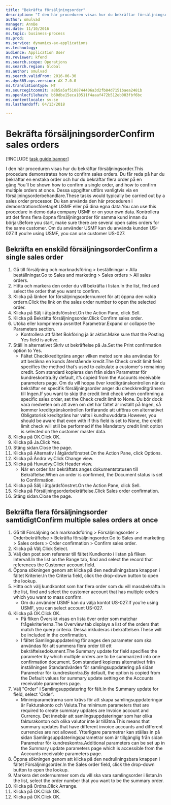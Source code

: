 ```yaml
--- 
title: "Bekräfta försäljningsorder"
description: "I den här proceduren visas hur du bekräftar försäljningsorder."
author: omulvad
manager: AnnBe
ms.date: 11/10/2016
ms.topic: business-process
ms.prod: 
ms.service: dynamics-ax-applications
ms.technology: 
audience: Application User
ms.reviewer: kfend
ms.search.scope: Operations
ms.search.region: Global
ms.author: omulvad
ms.search.validFrom: 2016-06-30
ms.dyn365.ops.version: AX 7.0.0
ms.translationtype: HT
ms.sourcegitcommit: a8b5a5af5108744406a3d2fb84d7151baea2481b
ms.openlocfilehash: b60dbe15eca10511f4aaaf472b512eb003fbf6bc
ms.contentlocale: sv-se
ms.lasthandoff: 04/13/2018

---
```

# <a name="confirm-sales-orders"></a><span data-ttu-id="59f8e-103">Bekräfta försäljningsorder</span><span class="sxs-lookup"><span data-stu-id="59f8e-103">Confirm sales orders</span></span>

[!INCLUDE [task guide banner](../../includes/task-guide-banner.md)]

<span data-ttu-id="59f8e-104">I den här proceduren visas hur du bekräftar försäljningsorder.</span><span class="sxs-lookup"><span data-stu-id="59f8e-104">This procedure demonstrates how to confirm sales orders.</span></span> <span data-ttu-id="59f8e-105">Du får reda på hur du bekräftar en enstaka order och hur du bekräftar flera order på en gång.</span><span class="sxs-lookup"><span data-stu-id="59f8e-105">You’ll be shown how to confirm a single order, and how to confirm multiple orders at once.</span></span> <span data-ttu-id="59f8e-106">Dessa uppgifter utförs vanligtvis via en försäljningsorderbehandlare.</span><span class="sxs-lookup"><span data-stu-id="59f8e-106">These tasks would typically be carried out by a sales order processor.</span></span> <span data-ttu-id="59f8e-107">Du kan använda den här proceduren i demonstrationsföretaget USMF eller på dina egna data.</span><span class="sxs-lookup"><span data-stu-id="59f8e-107">You can use this procedure in demo data company USMF or on your own data.</span></span> <span data-ttu-id="59f8e-108">Kontrollera att det finns flera öppna försäljningsorder för samma kund innan du börjar.</span><span class="sxs-lookup"><span data-stu-id="59f8e-108">Before you start, make sure there are several open sales orders for the same customer.</span></span> <span data-ttu-id="59f8e-109">Om du använder USMF kan du använda kunden US-027.</span><span class="sxs-lookup"><span data-stu-id="59f8e-109">If you’re using USMF, you can use customer US-027.</span></span>


## <a name="confirm-a-single-sales-order"></a><span data-ttu-id="59f8e-110">Bekräfta en enskild försäljningsorder</span><span class="sxs-lookup"><span data-stu-id="59f8e-110">Confirm a single sales order</span></span>
1. <span data-ttu-id="59f8e-111">Gå till försäljning och marknadsföring > beställningar > Alla beställningar.</span><span class="sxs-lookup"><span data-stu-id="59f8e-111">Go to Sales and marketing > Sales orders > All sales orders.</span></span>
2. <span data-ttu-id="59f8e-112">Hitta och markera den order du vill bekräfta i listan.</span><span class="sxs-lookup"><span data-stu-id="59f8e-112">In the list, find and select the order that you want to confirm.</span></span>
3. <span data-ttu-id="59f8e-113">Klicka på länken för försäljningsordernumret för att öppna den valda ordern.</span><span class="sxs-lookup"><span data-stu-id="59f8e-113">Click the link on the sales order number to open the selected order.</span></span>
4. <span data-ttu-id="59f8e-114">Klicka på Sälj i åtgärdsfönstret.</span><span class="sxs-lookup"><span data-stu-id="59f8e-114">On the Action Pane, click Sell.</span></span>
5. <span data-ttu-id="59f8e-115">Klicka på Bekräfta försäljningsorder.</span><span class="sxs-lookup"><span data-stu-id="59f8e-115">Click Confirm sales order.</span></span>
6. <span data-ttu-id="59f8e-116">Utöka eller komprimera avsnittet Parametrar.</span><span class="sxs-lookup"><span data-stu-id="59f8e-116">Expand or collapse the Parameters section.</span></span>
    * <span data-ttu-id="59f8e-117">Kontrollera att fältet Bokföring ja är aktivt.</span><span class="sxs-lookup"><span data-stu-id="59f8e-117">Make sure that the Posting Yes field is active.</span></span>  
7. <span data-ttu-id="59f8e-118">Ställ in alternativet Skriv ut bekräftelse på Ja.</span><span class="sxs-lookup"><span data-stu-id="59f8e-118">Set the Print confirmation option to Yes.</span></span>
    * <span data-ttu-id="59f8e-119">Fältet Checkkreditgräns anger vilken metod som ska användas för att beräkna en kunds återstående kredit.</span><span class="sxs-lookup"><span data-stu-id="59f8e-119">The Check credit limit field specifies the method that’s used to calculate a customer's remaining credit.</span></span> <span data-ttu-id="59f8e-120">Som standard kopieras den från sidan Parametrar för kundreskontra.</span><span class="sxs-lookup"><span data-stu-id="59f8e-120">By default, it’s copied from the Accounts receivable parameters page.</span></span> <span data-ttu-id="59f8e-121">Om du vill hoppa över kreditgränskontrollen när du bekräftar en specifik försäljningsorder anger du checkkreditgränsen till Ingen.</span><span class="sxs-lookup"><span data-stu-id="59f8e-121">If you want to skip the credit limit check when confirming a specific sales order, set the Check credit limit to None.</span></span> <span data-ttu-id="59f8e-122">Du bör dock vara medveten om att även om det här fältet är inställt på Ingen, så kommer kreditgränskontrollen fortfarande att utföras om alternativet Obligatorisk kreditgräns har valts i kundhuvuddata.</span><span class="sxs-lookup"><span data-stu-id="59f8e-122">However, you should be aware that even with if this field is set to None, the credit limit check will still be performed if the Mandatory credit limit option is selected on the customer master data.</span></span>  
8. <span data-ttu-id="59f8e-123">Klicka på OK.</span><span class="sxs-lookup"><span data-stu-id="59f8e-123">Click OK.</span></span>
9. <span data-ttu-id="59f8e-124">Klicka på Ja.</span><span class="sxs-lookup"><span data-stu-id="59f8e-124">Click Yes.</span></span>
10. <span data-ttu-id="59f8e-125">Stäng sidan.</span><span class="sxs-lookup"><span data-stu-id="59f8e-125">Close the page.</span></span>
11. <span data-ttu-id="59f8e-126">Klicka på Alternativ i åtgärdsfönstret.</span><span class="sxs-lookup"><span data-stu-id="59f8e-126">On the Action Pane, click Options.</span></span>
12. <span data-ttu-id="59f8e-127">Klicka på Ändra vy.</span><span class="sxs-lookup"><span data-stu-id="59f8e-127">Click Change view.</span></span>
13. <span data-ttu-id="59f8e-128">Klicka på Huvudvy.</span><span class="sxs-lookup"><span data-stu-id="59f8e-128">Click Header view.</span></span>
    * <span data-ttu-id="59f8e-129">När en order har bekräftats anges dokumentstatusen till Bekräftelse.</span><span class="sxs-lookup"><span data-stu-id="59f8e-129">When an order is confirmed, the Document status is set to Confirmation.</span></span>  
14. <span data-ttu-id="59f8e-130">Klicka på Sälj i åtgärdsfönstret.</span><span class="sxs-lookup"><span data-stu-id="59f8e-130">On the Action Pane, click Sell.</span></span>
15. <span data-ttu-id="59f8e-131">Klicka på Försäljningsorderbekräftelse.</span><span class="sxs-lookup"><span data-stu-id="59f8e-131">Click Sales order confirmation.</span></span>
16. <span data-ttu-id="59f8e-132">Stäng sidan.</span><span class="sxs-lookup"><span data-stu-id="59f8e-132">Close the page.</span></span>

## <a name="confirm-multiple-sales-orders-at-once"></a><span data-ttu-id="59f8e-133">Bekräfta flera försäljningsorder samtidigt</span><span class="sxs-lookup"><span data-stu-id="59f8e-133">Confirm multiple sales orders at once</span></span>
1. <span data-ttu-id="59f8e-134">Gå till Försäljning och marknadsföring > Försäljningsorder > Orderbekräftelse > Bekräfta försäljningsorder.</span><span class="sxs-lookup"><span data-stu-id="59f8e-134">Go to Sales and marketing > Sales orders > Order confirmation > Confirm sales order.</span></span>
2. <span data-ttu-id="59f8e-135">Klicka på Välj.</span><span class="sxs-lookup"><span data-stu-id="59f8e-135">Click Select.</span></span>
3. <span data-ttu-id="59f8e-136">Välj den post som refererar till fältet Kundkonto i listan på fliken Intervall.</span><span class="sxs-lookup"><span data-stu-id="59f8e-136">In the list on the Range tab, find and select the record that references the Customer account field.</span></span>
4. <span data-ttu-id="59f8e-137">Öppna sökningen genom att klicka på den nedrullningsbara knappen i fältet Kriterier.</span><span class="sxs-lookup"><span data-stu-id="59f8e-137">In the Criteria field, click the drop-down button to open the lookup.</span></span>
5. <span data-ttu-id="59f8e-138">Hitta och välj kundkontot som har flera order som du vill massbekräfta.</span><span class="sxs-lookup"><span data-stu-id="59f8e-138">In the list, find and select the customer account that has multiple orders which you want to mass confirm.</span></span>
    * <span data-ttu-id="59f8e-139">Om du använder USMF kan du välja kontot US-027.</span><span class="sxs-lookup"><span data-stu-id="59f8e-139">If you’re using USMF, you can select account US-027.</span></span>  
6. <span data-ttu-id="59f8e-140">Klicka på OK.</span><span class="sxs-lookup"><span data-stu-id="59f8e-140">Click OK.</span></span>
    * <span data-ttu-id="59f8e-141">På fliken Översikt visas en lista över order som matchar frågekriterierna.</span><span class="sxs-lookup"><span data-stu-id="59f8e-141">The Overview tab displays a list of the orders that match the query criteria.</span></span> <span data-ttu-id="59f8e-142">Dessa inkluderas i bekräftelsen.</span><span class="sxs-lookup"><span data-stu-id="59f8e-142">These will be included in the confirmation.</span></span>  
    * <span data-ttu-id="59f8e-143">I fältet Samlingsuppdatering för anges den parameter som ska användas för att summera flera order till ett bekräftelsedokument.</span><span class="sxs-lookup"><span data-stu-id="59f8e-143">The Summary update for field specifies the parameter by which multiple orders are to be summarized into one confirmation document.</span></span> <span data-ttu-id="59f8e-144">Som standard kopieras alternativet från inställningen Standardvärden för samlingsuppdatering på sidan Parametrar för kundreskontra.</span><span class="sxs-lookup"><span data-stu-id="59f8e-144">By default, the option is copied from the Default values for summary update setting on the Accounts receivable parameters page.</span></span>  
7. <span data-ttu-id="59f8e-145">Välj "Order" i Samlingsuppdatering för fält.</span><span class="sxs-lookup"><span data-stu-id="59f8e-145">In the Summary update for field, select 'Order'.</span></span>
    * <span data-ttu-id="59f8e-146">Minimiparametrarna som krävs för att skapa samlingsuppdateringar är Fakturakonto och Valuta.</span><span class="sxs-lookup"><span data-stu-id="59f8e-146">The minimum parameters that are required to create summary updates are Invoice account and Currency.</span></span> <span data-ttu-id="59f8e-147">Det innebär att samlingsuppdateringar som har olika fakturakonton och olika valutor inte är tillåtna.</span><span class="sxs-lookup"><span data-stu-id="59f8e-147">This means that summary updates that have different invoice accounts and different currencies are not allowed.</span></span> <span data-ttu-id="59f8e-148">Ytterligare parametrar kan ställas in på sidan Samlingsuppdateringsparametrar som är tillgänglig från sidan Parametrar för kundreskontra.</span><span class="sxs-lookup"><span data-stu-id="59f8e-148">Additional parameters can be set up in the Summary update parameters page which is accessible from the Accounts receivable parameters page.</span></span>  
8. <span data-ttu-id="59f8e-149">Öppna sökningen genom att klicka på den nedrullningsbara knappen i fältet Försäljningsorder.</span><span class="sxs-lookup"><span data-stu-id="59f8e-149">In the Sales order field, click the drop-down button to open the lookup.</span></span>
9. <span data-ttu-id="59f8e-150">Markera det ordernummer som du vill ska vara samlingsorder i listan.</span><span class="sxs-lookup"><span data-stu-id="59f8e-150">In the list, select the order number that you want to be the summary order.</span></span>
10. <span data-ttu-id="59f8e-151">Klicka på Ordna.</span><span class="sxs-lookup"><span data-stu-id="59f8e-151">Click Arrange.</span></span>
11. <span data-ttu-id="59f8e-152">Klicka på OK.</span><span class="sxs-lookup"><span data-stu-id="59f8e-152">Click OK.</span></span>
12. <span data-ttu-id="59f8e-153">Klicka på OK.</span><span class="sxs-lookup"><span data-stu-id="59f8e-153">Click OK.</span></span>


